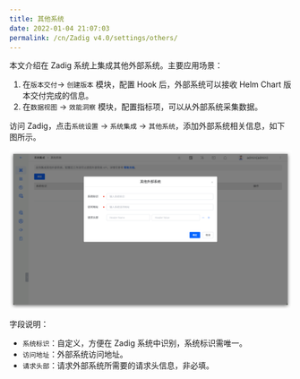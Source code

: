 ```yaml
---
title: 其他系统
date: 2022-01-04 21:07:03
permalink: /cn/Zadig v4.0/settings/others/
---
```


本文介绍在 Zadig 系统上集成其他外部系统。主要应用场景：
1. 在`版本交付`-> `创建版本` 模块，配置 Hook 后，外部系统可以接收 Helm Chart 版本交付完成的信息。
2. 在`数据视图` -> `效能洞察` 模块，配置指标项，可以从外部系统采集数据。

访问 Zadig，点击`系统设置` -> `系统集成` -> `其他系统`，添加外部系统相关信息，如下图所示。

![add_external_systems](../../../_images/add_external_systems.png)

字段说明：

- `系统标识`：自定义，方便在 Zadig 系统中识别，系统标识需唯一。
- `访问地址`：外部系统访问地址。
- `请求头部`：请求外部系统所需要的请求头信息，非必填。